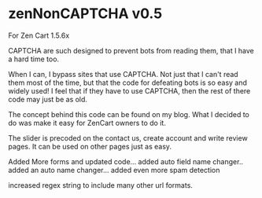 # zenNonCAPTCHA v0.5
For Zen Cart 1.5.6x

CAPTCHA are such designed to prevent bots from reading them, that I have a hard time too.

When I can, I bypass sites that use CAPTCHA. Not just that I can't read them most of the time, but that the code for defeating bots is so easy and widely used! I feel that if they have to use CAPTCHA, then the rest of there code may just be as old.

The concept behind this code can be found on my blog.  What I decided to do was make it easy for ZenCart owners to do it.

The slider is precoded on the contact us, create account and write review pages.  It can be used on other pages just as easy.

Added More forms and updated code... added auto field name changer.. added an auto name changer...  added even more spam detection

increased regex string to include many other url formats. 

